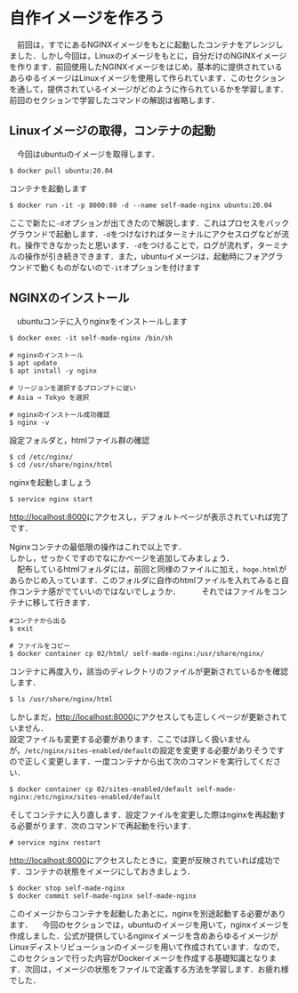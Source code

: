 # 自作イメージを作ろう
　前回は，すでにあるNGINXイメージをもとに起動したコンテナをアレンジしました．しかし今回は，Linuxのイメージをもとに，自分だけのNGINXイメージを作ります．前回使用したNGINXイメージをはじめ，基本的に提供されているあらゆるイメージはLinuxイメージを使用して作られています．このセクションを通して，提供されているイメージがどのように作られているかを学習します．  
前回のセクションで学習したコマンドの解説は省略します．
## Linuxイメージの取得，コンテナの起動
　今回はubuntuのイメージを取得します．
```
$ docker pull ubuntu:20.04
```
コンテナを起動します
```
$ docker run -it -p 8000:80 -d --name self-made-nginx ubuntu:20.04
```
ここで新たに`-d`オプションが出てきたので解説します．これはプロセスをバックグラウンドで起動します．`-d`をつけなければターミナルにアクセスログなどが流れ，操作できなかったと思います．`-d`をつけることで，ログが流れず，ターミナルの操作が引き続きできます．また，ubuntuイメージは，起動時にフォアグラウンドで動くものがないので`-it`オプションを付けます

## NGINXのインストール
　ubuntuコンテに入りnginxをインストールします
```
$ docker exec -it self-made-nginx /bin/sh

# nginxのインストール
$ apt update
$ apt install -y nginx

# リージョンを選択するプロンプトに従い
# Asia → Tokyo を選択

# nginxのインストール成功確認
$ nginx -v
```

設定フォルダと，htmlファイル群の確認
```
$ cd /etc/nginx/
$ cd /usr/share/nginx/html
```

nginxを起動しましょう
```
$ service nginx start
```
<http://localhost:8000>にアクセスし，デフォルトページが表示されていれば完了です．

Nginxコンテナの最低限の操作はこれで以上です．  
しかし，せっかくですのでなにかページを追加してみましょう．  
　配布しているhtmlフォルダには，前回と同様のファイルに加え，`hoge.html`があらかじめ入っています．このフォルダに自作のhtmlファイルを入れてみると自作コンテナ感がでていいのではないでしょうか．　　
　それではファイルをコンテナに移して行きます．
```
#コンテナから出る
$ exit

# ファイルをコピー
$ docker container cp 02/html/ self-made-nginx:/usr/share/nginx/
```
コンテナに再度入り，該当のディレクトリのファイルが更新されているかを確認します．
```
$ ls /usr/share/nginx/html
```
しかしまだ，<http://localhost:8000>にアクセスしても正しくページが更新されていません．  
設定ファイルも変更する必要があります．ここでは詳しく扱いませんが，`/etc/nginx/sites-enabled/default`の設定を変更する必要がありそうですので正しく変更します．一度コンテナから出て次のコマンドを実行してください．
```
$ docker container cp 02/sites-enabled/default self-made-nginx:/etc/nginx/sites-enabled/default
```
そしてコンテナに入り直します．設定ファイルを変更した際はnginxを再起動する必要がります．次のコマンドで再起動を行います．
```
# service nginx restart
```
<http://localhost:8000>にアクセスしたときに，変更が反映されていれば成功です．コンテナの状態をイメージにしておきましょう．
```
$ docker stop self-made-nginx
$ docker commit self-made-nginx self-made-nginx
```
このイメージからコンテナを起動したあとに，nginxを別途起動する必要があります．
　今回のセクションでは，ubuntuのイメージを用いて，nginxイメージを作成しました．公式が提供しているnginxイメージを含めあらゆるイメージがLinuxディストリビューションのイメージを用いて作成されています．なので，このセクションで行った内容がDockerイメージを作成する基礎知識となります．次回は，イメージの状態をファイルで定義する方法を学習します．お疲れ様でした．